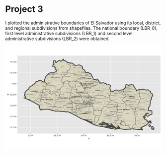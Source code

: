 # Project 3

I plotted the administrative boundaries of El Salvador using its local, district, and regional subdivisions from shapefiles.
The national boundary (LBR_0), first level administrative subdivisions (LBR_1) and second level administrative subdivisions (LBR_2) were obtained. 

![](elsalvador.png)
